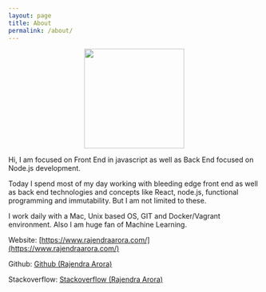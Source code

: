 ```yaml
---
layout: page
title: About
permalink: /about/
---
```


<p align="center">
    <img src="../assets/img/rajendra_circle.gif" data-canonical-src="../assets/img/rajendra_circle.gif" width="200" height="200" />
</p>


Hi, I am focused on Front End in javascript as well as Back End focused on Node.js development. 

Today I spend most of my day working with bleeding edge front end as well as back end technologies and concepts like React, node.js, functional programming and immutability. But I am not limited to these.

I work daily with a Mac, Unix based OS, GIT and Docker/Vagrant environment. Also I am huge fan of Machine Learning.

Website: [https://www.rajendraarora.com/](https://www.rajendraarora.com/)

Github: [Github (Rajendra Arora)](https://github.com/rajendraarora16)

Stackoverflow: [Stackoverflow (Rajendra Arora)](https://stackoverflow.com/users/2802622/)


